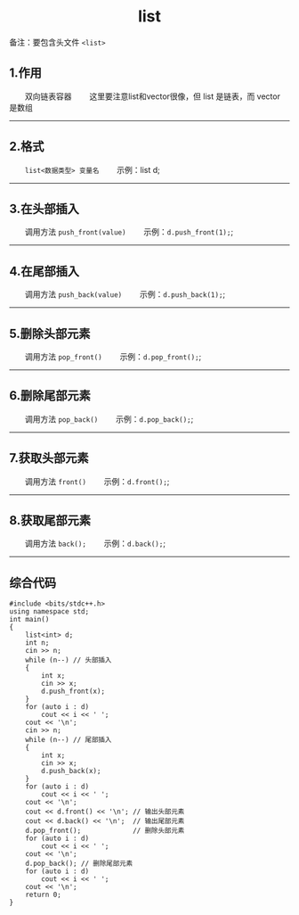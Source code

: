 <h1 style = "text-align : center"> list </h1>

备注：要包含头文件 `<list>`

## 1.作用
&emsp;&emsp;双向链表容器
&emsp;&emsp;这里要注意list和vector很像，但 list 是链表，而 vector 是数组

***

## 2.格式
&emsp;&emsp;`list<数据类型> 变量名`
&emsp;&emsp;示例：list<int> d;

***

## 3.在头部插入
&emsp;&emsp;调用方法 `push_front(value)`
&emsp;&emsp;示例：`d.push_front(1);`;

***

## 4.在尾部插入
&emsp;&emsp;调用方法 `push_back(value)`
&emsp;&emsp;示例：`d.push_back(1);`;

***

## 5.删除头部元素
&emsp;&emsp;调用方法 `pop_front()`
&emsp;&emsp;示例：`d.pop_front();`;

***

## 6.删除尾部元素
&emsp;&emsp;调用方法 `pop_back()`
&emsp;&emsp;示例：`d.pop_back();`;

***

## 7.获取头部元素
&emsp;&emsp;调用方法 `front()`
&emsp;&emsp;示例：`d.front();`;

***

## 8.获取尾部元素
&emsp;&emsp;调用方法 `back();`
&emsp;&emsp;示例：`d.back();`;

***

## 综合代码
```
#include <bits/stdc++.h>
using namespace std;
int main()
{
    list<int> d;
    int n;
    cin >> n;
    while (n--) // 头部插入
    {
        int x;
        cin >> x;
        d.push_front(x);
    }
    for (auto i : d)
        cout << i << ' ';
    cout << '\n';
    cin >> n;
    while (n--) // 尾部插入
    {
        int x;
        cin >> x;
        d.push_back(x);
    }
    for (auto i : d)
        cout << i << ' ';
    cout << '\n';
    cout << d.front() << '\n'; // 输出头部元素
    cout << d.back() << '\n';  // 输出尾部元素
    d.pop_front();             // 删除头部元素
    for (auto i : d)
        cout << i << ' ';
    cout << '\n';
    d.pop_back(); // 删除尾部元素
    for (auto i : d)
        cout << i << ' ';
    cout << '\n';
    return 0;
}
```

